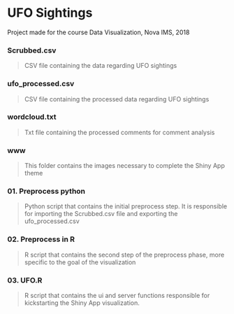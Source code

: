 # UFO Sightings
Project made for the course Data Visualization, Nova IMS, 2018

### Scrubbed.csv

> CSV file containing the data regarding UFO sightings

### ufo_processed.csv

> CSV file containing the processed data regarding UFO sightings

### wordcloud.txt

> Txt file containing the processed comments for comment analysis

### www
> This folder contains the images necessary to complete the Shiny App theme

### 01. Preprocess python
> Python script that contains the initial preprocess step. It is responsible for importing the Scrubbed.csv file and exporting the ufo_processed.csv

### 02. Preprocess in R
> R script that contains the second step of the preprocess phase, more specific to the goal of the visualization

### 03. UFO.R
> R script that contains the ui and server functions responsible for kickstarting the Shiny App visualization.
